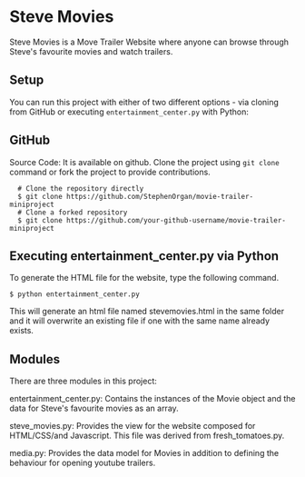 # Steve Movies

Steve Movies is a Move Trailer Website where anyone can browse through Steve's favourite movies and watch trailers.

## Setup

You can run this project with either of two different options - via cloning from GitHub or executing `entertainment_center.py` with Python:

## GitHub
Source Code: It is available on github. Clone the project using `git clone` command or fork the project to provide contributions.
 
 ``` 
   # Clone the repository directly 
   $ git clone https://github.com/StephenOrgan/movie-trailer-miniproject 
   # Clone a forked repository
   $ git clone https://github.com/your-github-username/movie-trailer-miniproject 

   ```

## Executing entertainment_center.py via Python

To generate the HTML file for the website, type the following command.

` $ python entertainment_center.py `

This will generate an html file named stevemovies.html in the same folder and it will overwrite an existing file if one with the same name already exists. 

## Modules

There are three modules in this project:

entertainment_center.py: Contains the instances of the Movie object and the data for Steve's favourite movies as an array.

steve_movies.py: Provides the view for the website composed for HTML/CSS/and Javascript.  This file was derived from fresh_tomatoes.py.

media.py: Provides the data model for Movies in addition to defining the behaviour for opening youtube trailers.
